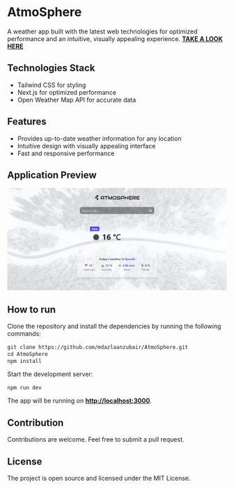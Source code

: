 # AtmoSphere

A weather app built with the latest web technologies for optimized performance and an intuitive, visually appealing experience. **[TAKE A LOOK HERE](https://atmo-sphere.netlify.app/)**

## Technologies Stack

- Tailwind CSS for styling
- Next.js for optimized performance
- Open Weather Map API for accurate data

## Features

- Provides up-to-date weather information for any location
- Intuitive design with visually appealing interface
- Fast and responsive performance

## Application Preview

![Application Preview](./asset/preview.png)

## How to run

Clone the repository and install the dependencies by running the following commands:

```
git clone https://github.com/mdazlaanzubair/AtmoSphere.git
cd AtmoSphere
npm install
```

Start the development server:

```
npm run dev
```

The app will be running on **[http://localhost:3000](http://localhost:3000)**.

## Contribution

Contributions are welcome. Feel free to submit a pull request.

## License

The project is open source and licensed under the MIT License.
